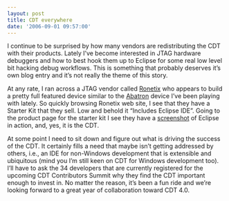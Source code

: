 ```yaml
---
layout: post
title: CDT everywhere
date: '2006-09-01 09:57:00'
---
```



I continue to be surprised by how many vendors are redistributing the CDT with their products. Lately I’ve become interested in JTAG hardware debuggers and how to best hook them up to Eclipse for some real low level bit hacking debug workflows. This is something that probably deserves it’s own blog entry and it’s not really the theme of this story.

At any rate, I ran across a JTAG vendor called [Ronetix](http://www.ronetix.com/) who appears to build a pretty full featured device similar to the [Abatron](http://www.abatron.ch/) device I’ve been playing with lately. So quickly browsing Ronetix web site, I see that they have a Starter Kit that they sell. Low and behold it “Includes Eclipse IDE”. Going to the product page for the starter kit I see they have a [screenshot](http://ronetix.at/images/eclipse-cdt.jpg) of Eclipse in action, and, yes, it is the CDT.

At some point I need to sit down and figure out what is driving the success of the CDT. It certainly fills a need that maybe isn’t getting addressed by others, i.e., an IDE for non-Windows development that is extensible and ubiquitous (mind you I’m still keen on CDT for Windows development too). I’ll have to ask the 34 developers that are currently registered for the upcoming CDT Contributors Summit why they find the CDT important enough to invest in. No matter the reason, it’s been a fun ride and we’re looking forward to a great year of collaboration toward CDT 4.0.


